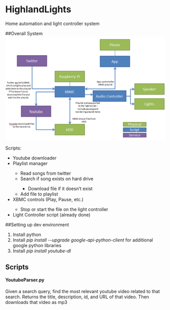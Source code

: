 # HighlandLights
Home automation and light controller system

##Overall System
![System layout](overview.png?raw=true "System Layout")
<p>
Scripts:<br>
<ul>
<li>Youtube downloader</li>
<li>Playlist manager</li><ul>
<li>Read songs from twitter</li>
<li>Search if song exists on hard drive</li><ul>
<li>Download file if it doesn’t exist</li></ul>
<li>Add file to playlist</li></ul>
<li>XBMC controls (Play, Pause, etc.)</li><ul>
<li>Stop or start the file on the light controller</li></ul>
<li>Light Controller script (already done)</li>
</ul>

##Setting up dev environment
<ol>
<li>Install python</li>
<li>Install <i>pip install --upgrade google-api-python-client</i> for additional google python libraries</li>
<li>Install <i>pip install youtube-dl</i></li>
</ol>

## Scripts
#### YoutubeParser.py
Given a search query, find the most relevant youtube video 
related to that search. Returns the title, description,
id, and URL of that video. Then downloads that video as mp3
